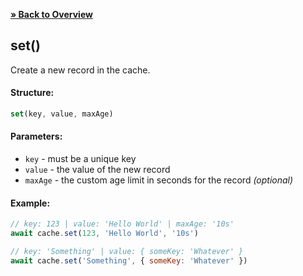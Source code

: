 [**» Back to Overview**](https://github.com/azurydev/cachu#features)

## set()

Create a new record in the cache.

#### Structure:

```js
set(key, value, maxAge)
```

#### Parameters:

- `key` - must be a unique key
- `value` - the value of the new record
- `maxAge` - the custom age limit in seconds for the record *(optional)*

#### Example:

```js
// key: 123 | value: 'Hello World' | maxAge: '10s'
await cache.set(123, 'Hello World', '10s')

// key: 'Something' | value: { someKey: 'Whatever' }
await cache.set('Something', { someKey: 'Whatever' })
```